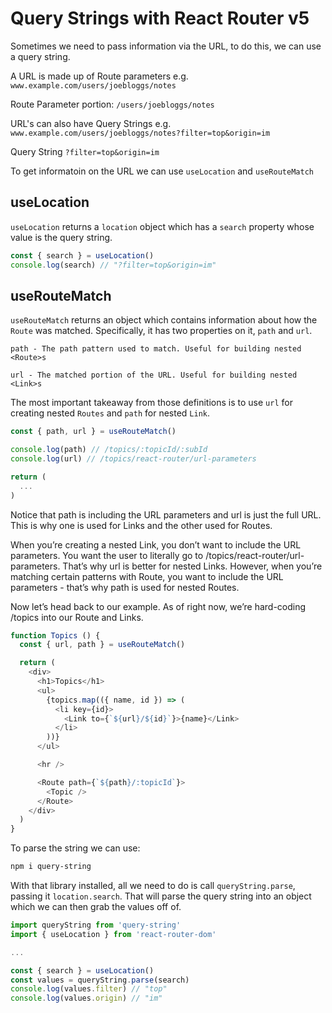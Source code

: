 # Query Strings with React Router v5

Sometimes we need to pass information via the URL, to do this, we can use a query string.

A URL is made up of Route parameters e.g. `www.example.com/users/joebloggs/notes`

Route Parameter portion: `/users/joebloggs/notes`

URL's can also have Query Strings e.g. `www.example.com/users/joebloggs/notes?filter=top&origin=im`

Query String `?filter=top&origin=im`

To get informatoin on the URL we can use `useLocation` and `useRouteMatch`

## useLocation
`useLocation` returns a `location` object which has a `search` property whose value is the query string.

```js
const { search } = useLocation()
console.log(search) // "?filter=top&origin=im"
```

## useRouteMatch
`useRouteMatch` returns an object which contains information about how the `Route` was matched. Specifically, it has two properties on it, `path` and `url`.

`path - The path pattern used to match. Useful for building nested <Route>s`

`url - The matched portion of the URL. Useful for building nested <Link>s`

The most important takeaway from those definitions is to use `url` for creating nested `Routes` and `path` for nested `Link`.

```js
const { path, url } = useRouteMatch()

console.log(path) // /topics/:topicId/:subId
console.log(url) // /topics/react-router/url-parameters

return (
  ...
)
```

Notice that path is including the URL parameters and url is just the full URL. This is why one is used for Links and the other used for Routes.

When you’re creating a nested Link, you don’t want to include the URL parameters. You want the user to literally go to /topics/react-router/url-parameters. That’s why url is better for nested Links. However, when you’re matching certain patterns with Route, you want to include the URL parameters - that’s why path is used for nested Routes.

Now let’s head back to our example. As of right now, we’re hard-coding /topics into our Route and Links.

```js
function Topics () {
  const { url, path } = useRouteMatch()

  return (
    <div>
      <h1>Topics</h1>
      <ul>
        {topics.map(({ name, id }) => (
          <li key={id}>
            <Link to={`${url}/${id}`}>{name}</Link>
          </li>
        ))}
      </ul>

      <hr />

      <Route path={`${path}/:topicId`}>
        <Topic />
      </Route>
    </div>
  )
}
```

To parse the string we can use:
```sh
npm i query-string
```
With that library installed, all we need to do is call `queryString.parse`, passing it `location.search`. That will parse the query string into an object which we can then grab the values off of.

```js
import queryString from 'query-string'
import { useLocation } from 'react-router-dom'

...

const { search } = useLocation()
const values = queryString.parse(search)
console.log(values.filter) // "top"
console.log(values.origin) // "im"
```
